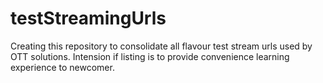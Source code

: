 # testStreamingUrls
Creating this repository to consolidate all flavour test stream urls used by OTT solutions. Intension if listing is to provide convenience learning  experience to newcomer. 
